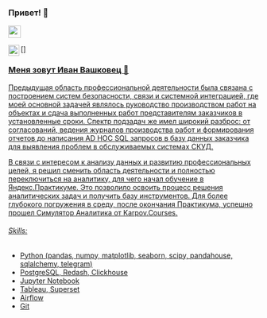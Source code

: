 ### Привет! 👋
<p><a href="https://www.linkedin.com/in/ivan-vashkovets/"><img src="https://img.shields.io/badge/linkedin-%230077B5.svg?&style=for-the-badge&logo=linkedin&logoColor=white" height=25>

[<img align="left" alt="ivan-vashkovets | LinkedIn" width="22px" src="https://cdn.jsdelivr.net/npm/simple-icons@v3/icons/linkedin.svg" />]

### Меня зовут Иван Вашковец :raising_hand: 
Предыдущая область профессиональной деятельности была связана с построением систем безопасности, связи и системной интеграцией, где моей основной задачей являлось руководство производством работ на объектах и сдача выполненных работ представителям заказчиков в установленные сроки. Спектр подзадач же имел широкий разброс: от согласований, ведения журналов производства работ и формирования отчетов до написания AD HOC SQL запросов в базу данных заказчика для выявления проблем в обслуживаемых системах СКУД.

В связи с интересом к анализу данных и развитию профессиональных целей, я решил сменить область деятельности и полностью переключиться на аналитику, для чего начал обучение в Яндекс.Практикуме. Это позволило освоить процесс решения аналитических задач и получить базу инструментов. Для более глубокого погружения в среду, после окончания Практикума, успешно прошел Симулятор Аналитика от Karpov.Courses.

###### Skills: 
- Python (pandas, numpy, matplotlib, seaborn, scipy, pandahouse, sqlalchemy, telegram)
- PostgreSQL, Redash, Clickhouse
- Jupyter Notebook
- Tableau, Superset
- Airflow
- Git
